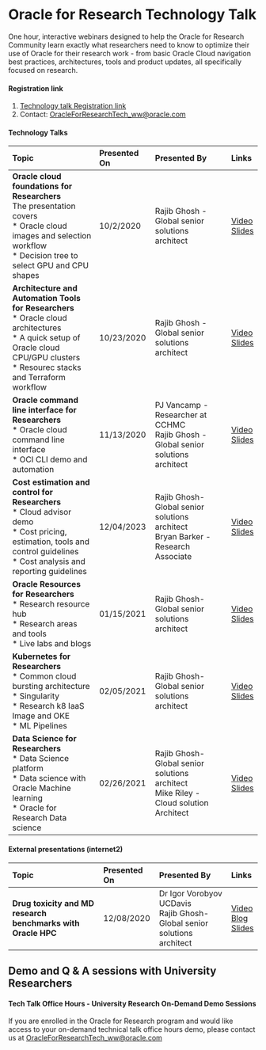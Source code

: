 # Oracle for Research Technology Talk

One hour, interactive webinars designed to help the Oracle for Research Community learn exactly what researchers need to know to optimize their use of Oracle for their research work - from basic Oracle Cloud navigation best practices, architectures, tools and product updates, all specifically focused on research.

#### Registration link
1. [Technology talk Registration link](https://oracle.zoom.us/webinar/register/3016008757998/WN_E4Ybiw4RTFWT5ZiTzRkBTQ)
2. Contact: OracleForResearchTech_ww@oracle.com

#### Technology Talks

| Topic | Presented On | Presented By | Links |
|     :---    |     :---      |:---      |:--- |
| **Oracle cloud foundations for Researchers**<br>The presentation covers<br>* Oracle cloud images and selection workflow<br>* Decision tree to select GPU and CPU shapes  | 10/2/2020| Rajib Ghosh - Global senior solutions architect    |[Video](http://oracl.info/XBP850BKalW)<br>[Slides](https://github.com/OracleForResearch/Technology-Talk/blob/main/OFRTechnologyTalk-10022020.pdf)|
| **Architecture and Automation Tools for Researchers**<br>* Oracle cloud architectures<br>* A quick setup of Oracle cloud CPU/GPU clusters<br>* Resourec stacks and Terraform workflow | 10/23/2020| Rajib Ghosh - Global senior solutions architect|[Video](https://youtu.be/kjy2XtAjJ-E)<br>[Slides](https://github.com/OracleForResearch/Technology-Talk/blob/main/OFRTechnologyTalk-10232020.pdf)
| **Oracle command line interface for Researchers**<br>* Oracle cloud command line interface<br>* OCI CLI demo and automation  | 11/13/2020 | PJ Vancamp - Researcher at CCHMC<br>Rajib Ghosh - Global senior solutions architect|[Video](https://youtu.be/7KXWtvM_eoI)<br>[Slides](https://github.com/OracleForResearch/Technology-Talk/blob/main/OFRTechnologyTalk-12042020.pdf)
| **Cost estimation and control for Researchers**<br>* Cloud advisor demo<br>* Cost pricing, estimation, tools and control guidelines<br>* Cost analysis and reporting guidelines  | 12/04/2023 | Rajib Ghosh- Global senior solutions architect<br>Bryan Barker - Research Associate|[Video](https://youtu.be/-GzEQI6rMgk)<br>[Slides](https://github.com/OracleForResearch/Technology-Talk/blob/main/OFRTechnologyTalk-12042020.pdf)
| **Oracle Resources for Researchers**<br>* Research resource hub<br>* Research areas and tools<br>* Live labs and blogs  | 01/15/2021 | Rajib Ghosh- Global senior solutions architect|[Video](https://youtu.be/lyr6zJk9pMg)<br>[Slides](https://github.com/OracleForResearch/Technology-Talk/blob/main/OFRTechnologyTalk-01152021.pdf)
| **Kubernetes for Researchers**<br>* Common cloud bursting architecture<br>* Singularity<br>* Research k8 IaaS Image and OKE<br>* ML Pipelines | 02/05/2021 | Rajib Ghosh- Global senior solutions architect|[Video]()<br>[Slides](https://github.com/OracleForResearch/Technology-Talk/blob/main/OFRTechnologyTalk-02052021.pdf)
| **Data Science for Researchers**<br>* Data Science platform<br>* Data science with Oracle Machine learning<br>* Oracle for Research Data science<br> | 02/26/2021 | Rajib Ghosh- Global senior solutions architect<br>Mike Riley - Cloud solution Architect|[Video]()<br>[Slides](https://github.com/OracleForResearch/Technology-Talk/blob/main/OFRTechnologyTalk-02262021.pdf)

#### External presentations (internet2)
| Topic | Presented On | Presented By | Links |
|     :---    |     :---      |:---      |:--- |
| **Drug toxicity and MD research benchmarks with Oracle HPC**  | 12/08/2020 | Dr Igor Vorobyov UCDavis<br>Rajib Ghosh- Global senior solutions architect|[Video](https://go.oracle.com/LP=102365?elqCampaignId=270235)<br>[Blog](https://internet2.edu/high-performance-computing-helps-researchers-predict-whether-a-drug-will-harm-your-heart/)<br>[Slides](https://github.com/OracleForResearch/Technology-Talk/blob/main/Internet2_UCDavis_12082020.pdf)

## Demo and Q & A sessions with University Researchers

#### Tech Talk Office Hours - University Research On-Demand Demo Sessions

If you are enrolled in the Oracle for Research program and would like access to your on-demand technical talk office hours demo, please contact us at OracleForResearchTech_ww@oracle.com
